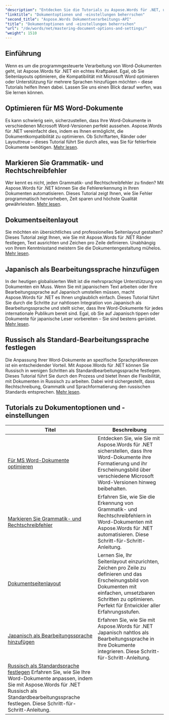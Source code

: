 ```yaml
---
"description": "Entdecken Sie die Tutorials zu Aspose.Words für .NET, um die Dokumentoptionen und -einstellungen zu beherrschen. Erfahren Sie mehr über die Optimierung für Word, Grammatikprüfungen, Seitenlayouts und Bearbeitungssprachen."
"linktitle": "Dokumentoptionen und -einstellungen beherrschen"
"second_title": "Aspose.Words Dokumentverarbeitungs-API"
"title": "Dokumentoptionen und -einstellungen beherrschen"
"url": "/de/words/net/mastering-document-options-and-settings/"
"weight": 1510
---
```


## Einführung

Wenn es um die programmgesteuerte Verarbeitung von Word-Dokumenten geht, ist Aspose.Words für .NET ein echtes Kraftpaket. Egal, ob Sie Seitenlayouts optimieren, die Kompatibilität mit Microsoft Word optimieren oder Unterstützung für mehrere Sprachen hinzufügen möchten – diese Tutorials helfen Ihnen dabei. Lassen Sie uns einen Blick darauf werfen, was Sie lernen können.

## Optimieren für MS Word-Dokumente
Es kann schwierig sein, sicherzustellen, dass Ihre Word-Dokumente in verschiedenen Microsoft Word-Versionen perfekt aussehen. Aspose.Words für .NET vereinfacht dies, indem es Ihnen ermöglicht, die Dokumentkompatibilität zu optimieren. Ob Schriftarten, Ränder oder Layouttreue – dieses Tutorial führt Sie durch alles, was Sie für fehlerfreie Dokumente benötigen. [Mehr lesen](./optimize-for-ms-word-document/).

## Markieren Sie Grammatik- und Rechtschreibfehler
Wer kennt es nicht, jeden Grammatik- und Rechtschreibfehler zu finden? Mit Aspose.Words für .NET können Sie die Fehlererkennung in Ihren Dokumenten automatisieren. Dieses Tutorial zeigt Ihnen, wie Sie Fehler programmatisch hervorheben, Zeit sparen und höchste Qualität gewährleisten. [Mehr lesen](./highlight-grammatical-and-spelling-errors/).

## Dokumentseitenlayout
Sie möchten ein übersichtliches und professionelles Seitenlayout gestalten? Dieses Tutorial zeigt Ihnen, wie Sie mit Aspose.Words für .NET Ränder festlegen, Text ausrichten und Zeichen pro Zeile definieren. Unabhängig von Ihrem Kenntnisstand meistern Sie die Dokumentengestaltung mühelos. [Mehr lesen](./document-page-layout/).

## Japanisch als Bearbeitungssprache hinzufügen
In der heutigen globalisierten Welt ist die mehrsprachige Unterstützung von Dokumenten ein Muss. Wenn Sie mit japanischem Text arbeiten oder Ihre Bearbeitungssprache auf Japanisch umstellen müssen, macht Aspose.Words für .NET es Ihnen unglaublich einfach. Dieses Tutorial führt Sie durch die Schritte zur nahtlosen Integration von Japanisch als Bearbeitungssprache und stellt sicher, dass Ihre Word-Dokumente für jedes internationale Publikum bereit sind. Egal, ob Sie auf Japanisch tippen oder Dokumente für japanische Leser vorbereiten – Sie sind bestens gerüstet. [Mehr lesen](./adding-japanese-as-editing-languages/).

## Russisch als Standard-Bearbeitungssprache festlegen
Die Anpassung Ihrer Word-Dokumente an spezifische Sprachpräferenzen ist ein entscheidender Vorteil. Mit Aspose.Words für .NET können Sie Russisch in wenigen Schritten als Standardbearbeitungssprache festlegen. Dieses Tutorial führt Sie durch den Prozess und bietet Ihnen die Flexibilität, mit Dokumenten in Russisch zu arbeiten. Dabei wird sichergestellt, dass Rechtschreibung, Grammatik und Sprachformatierung den russischen Standards entsprechen. [Mehr lesen](./set-russian-as-default-edit-language/).


 ## Tutorials zu Dokumentoptionen und -einstellungen
| Titel | Beschreibung |
| --- | --- |
| [Für MS Word-Dokumente optimieren](./optimize-for-ms-word-document/) | Entdecken Sie, wie Sie mit Aspose.Words für .NET sicherstellen, dass Ihre Word-Dokumente ihre Formatierung und ihr Erscheinungsbild über verschiedene Microsoft Word-Versionen hinweg beibehalten. |
| [Markieren Sie Grammatik- und Rechtschreibfehler](./highlight-grammatical-and-spelling-errors/) | Erfahren Sie, wie Sie die Erkennung von Grammatik- und Rechtschreibfehlern in Word-Dokumenten mit Aspose.Words für .NET automatisieren. Diese Schritt-für-Schritt-Anleitung. |
| [Dokumentseitenlayout](./document-page-layout/) | Lernen Sie, Ihr Seitenlayout einzurichten, Zeichen pro Zeile zu definieren und das Erscheinungsbild von Dokumenten mit einfachen, umsetzbaren Schritten zu optimieren. Perfekt für Entwickler aller Erfahrungsstufen. |
| [Japanisch als Bearbeitungssprache hinzufügen](./adding-japanese-as-editing-languages/) | Erfahren Sie, wie Sie mit Aspose.Words für .NET Japanisch nahtlos als Bearbeitungssprache in Ihre Dokumente integrieren. Diese Schritt-für-Schritt-Anleitung. |
| [Russisch als Standardsprache festlegen](./set-russian-as-default-edit-language/) Erfahren Sie, wie Sie Ihre Word-Dokumente anpassen, indem Sie mit Aspose.Words für .NET Russisch als Standardbearbeitungssprache festlegen. Diese Schritt-für-Schritt-Anleitung. |